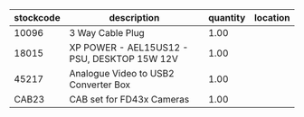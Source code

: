 |stockcode|description|quantity|location|
|---------|-----------|--------|--------|
|10096|3 Way Cable Plug|1.00||
|18015|XP POWER - AEL15US12 - PSU, DESKTOP 15W 12V|1.00||
|45217|Analogue Video to USB2 Converter Box|1.00||
|CAB23|CAB set for FD43x Cameras|1.00||
